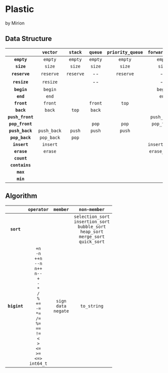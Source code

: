 # Plastic

by Mirion

## Data Structure

| | **`vector`** | **`stack`** | **`queue`** | **`priority_queue`** | **`forward_list`** | **`list`** | **`binary_search_tree`** | **`red_black_tree`** | **`avl_tree`** | **`b_tree`** | |
| :--: | :--: | :--: | :--: | :--: | :--: | :--: | :--: | :--: | :--: | :--: | :--: |
| **`empty`** | `empty` | `empty` | `empty` | `empty` | `empty` | `empty` | `empty` | `empty` | `empty` | | **`empty`** |
| **`size`** | `size` | `size` | `size` | `size` | `size` | `size` | `size` | `size` | `size` | | **`size`** |
| **`reserve`** | `reserve` | `reserve` | -- | `reserve` | -- | -- | -- | -- | -- | | **`reserve`** |
| **`resize`** | `resize` | | -- | | -- | -- | -- | -- | -- | | **`resize`** |
| **`begin`** | `begin` | | | | `begin` | `begin` | | | | | **`begin`** |
| **`end`** | `end` | | | | `end` | `end` | | | | | **`end`** |
| **`front`** | `front` | | `front` | `top` | | | | | | | **`front`** |
| **`back`** | `back` | `top` | `back` | | | | | | | | **`back`** |
| **`push_front`** | | | | | `push_front` | `push_front` | | | | | **`push_front`** |
| **`pop_front`** | | | `pop` | `pop` | `pop_front` | `pop_front` | | | | | **`pop_front`** |
| **`push_back`** | `push_back` | `push` | `push` | `push` | | `push_back` | | | | | **`push_back`** |
| **`pop_back`** | `pop_back` | `pop` | | | | `pop_back` | | | | | **`pop_back`** |
| **`insert`** | `insert` | | | | `insert_after` | `insert` | `insert` | `insert` | `insert` | | **`insert`** |
| **`erase`** | `erase` | | | | `erase_after` | `erase` | `erase` | `erase` | `erase` | | **`erase`** |
| **`count`** | | | | | | | `count` | `count` | `count` | | **`count`** |
| **`contains`** | | | | | | | `contains` | `contains` | `contains` | | **`contains`** |
| **`max`** | | | | | | | `max` | `max` | `max` | | **`max`** |
| **`min`** | | | | | | | `min` | `min` | `min` | | **`min`** |

## Algorithm

| | `operator` | `member` | `non-member` |
| :--: | :--: | :--: | :--: |
| **`sort`** | | |`selection_sort`<br>`insertion_sort`<br>`bubble_sort`<br>`heap_sort`<br>`merge_sort`<br>`quick_sort` |
| **`bigint`** | `+n`<br>`-n`<br>`++n`<br>`--n`<br>`n++`<br>`n--`<br>`+`<br>`-`<br>`*`<br>`/`<br>`%`<br>`+=`<br>`-=`<br>`*=`<br>`/=`<br>`%=`<br>`==`<br>`!=`<br>`<`<br>`>`<br>`<=`<br>`>=`<br>`<=>`<br>`int64_t` | `sign`<br>`data`<br>`negate` | `to_string` |